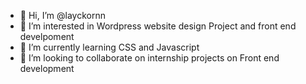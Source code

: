 - 👋 Hi, I’m @layckornn
- 👀 I’m interested in Wordpress website design Project and front end develpoment
- 🌱 I’m currently learning CSS and Javascript
- 💞️ I’m looking to collaborate on internship projects on Front end development


<!---
layckornn/layckornn is a ✨ special ✨ repository because its `README.md` (this file) appears on your GitHub profile.
You can click the Preview link to take a look at your changes.
--->
